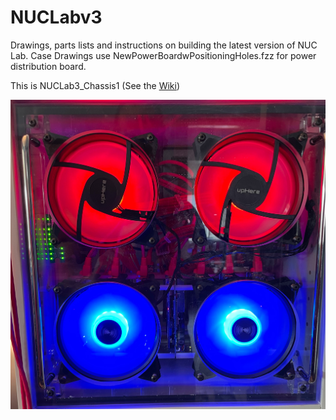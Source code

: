 # NUCLabv3
Drawings, parts lists and instructions on building the latest version of NUC Lab.
Case Drawings use NewPowerBoardwPositioningHoles.fzz for power distribution board.

This is NUCLab3_Chassis1 (See the [Wiki](https://github.com/parmstro/NUCLabv3/wiki))

![NUCLab3_Chassis1](https://github.com/parmstro/NUCLabv3/blob/main/NUCLab3_Chassis1.jpg)
